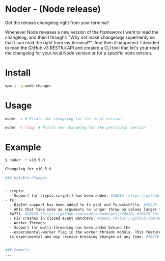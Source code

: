 # Noder - (Node release)

Get the release changelog right from your terminal!

Whenever Node releases a new version of the framework I want to read the changelog, and then I thought: "Why not make changelogs supernerdy so that I can read the right from my terminal?". And then it happened. I decided to read the GitHub v3 RESTful API and created a CLI tool that let's your read the changelog for your local Node version or for a specific node version.

# Install
```bash
npm i -g node-changes
```

# Usage
```bash
noder -c # Prints the changelog for the local version
```

```bash
noder -t [tag] # Prints the changelog for the particular version
```

# Example
```bash
$ noder -t v10.5.0

Changelog for v10.5.0 

### Notable Changes


- crypto:
  - Support for crypto.scrypt() has been added. #20816 (https://github.com/nodejs/node/pull/20816)
- fs:
  - BigInt support has been added to fs.stat and fs.watchFile. #20220 (https://github.com/nodejs/node/pull/20220)
  - APIs that take mode as arguments no longer throw on values larger than
  0o777. #20636 (https://github.com/nodejs/node/pull/20636) #20975 (https://github.com/nodejs/node/pull/20975) (Fixes: #20498 (https://github.com/nodejs/node/issues/20498))
  - Fix crashes in closed event watchers. #20985 (https://github.com/nodejs/node/pull/20985) (Fixes: #20297 (https://github.com/nodejs/node/issues/20297))
  - Worker Threads:
  - Support for multi-threading has been added behind the
  --experimental-worker flag in the worker_threads module. This feature
  is experimental and may receive breaking changes at any time. #20876 (https://github.com/nodejs/node/pull/20876)


### Commits
...
```
